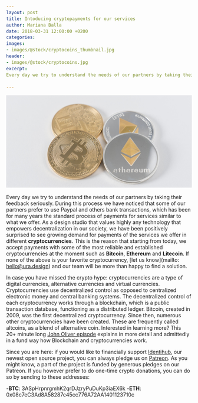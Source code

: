 ```yaml
---
layout: post
title: Intoducing cryptopayments for our services
author: Mariana Balla
date: 2018-03-31 12:00:00 +0200
categories: 
images:
- images/@stock/cryptocoins_thumbnail.jpg
header:
- images/@stock/cryptocoins.jpg
excerpt:
Every day we try to understand the needs of our partners by taking their feedback seriously. During this process we have noticed that some of our partners prefer to use Paypal and others bank transactions, which has been for many years the standard process of payments for services similar to what we offer. As a design studio that values highly any technology that empowers decentralization in our society, we have been positively surprised to see growing demand for payments of the services we offer in different **cryptocurrencies**. [...]

---
```

![Cryptocoins](/images/@stock/cryptocoins.jpg)

Every day we try to understand the needs of our partners by taking their feedback seriously. During this process we have noticed that some of our partners prefer to use Paypal and others bank transactions, which has been for many years the standard process of payments for services similar to what we offer. As a design studio that values highly any technology that empowers decentralization in our society, we have been positively surprised to see growing demand for payments of the services we offer in different **cryptocurrencies**. This is the reason that starting from today, we accept payments with some of the most reliable and established cryptocurrencies at the moment such as **Bitcoin**, **Ethereum** and **Litecoin**. If none of the above is your favorite cryptocurrency, [let us know](mailto: hello@ura.design) and our team will be more than happy to find a solution.

In case you have missed the crypto hype: cryptocurrencies are a type of digital currencies, alternative currencies and virtual currencies. Cryptocurrencies use decentralized control as opposed to centralized electronic money and central banking systems. The decentralized control of each cryptocurrency works through a blockchain, which is a public transaction database, functioning as a distributed ledger. Bitcoin, created in 2009, was the first decentralized cryptocurrency. Since then, numerous other cryptocurrencies have been created. These are frequently called altcoins, as a blend of alternative coin.
Interested in learning more? This 20+ minute long [John Oliver episode](https://www.youtube.com/watch?v=g6iDZspbRMg) explains in more detail and admittedly in a fund way how Blockchain and cryptocurrencies work.

Since you are here: if you would like to financially support [Identihub](https://identihub.co/), our newest open source project, you can always pledge us on [Patreon](https://www.patreon.com/ura). As you might know, a part of the project is funded by generous pledges on our Patreon. If you however prefer to do one-time crypto donations, you can do so by sending to these addresses: 

-**BTC**: 3ASpHrpnrgmhK2qrDJzryPuDuKp3iaEX6k
-**ETH**: 0x08c7eC3Ad8A58287c45cc776A72AA1401123710c
